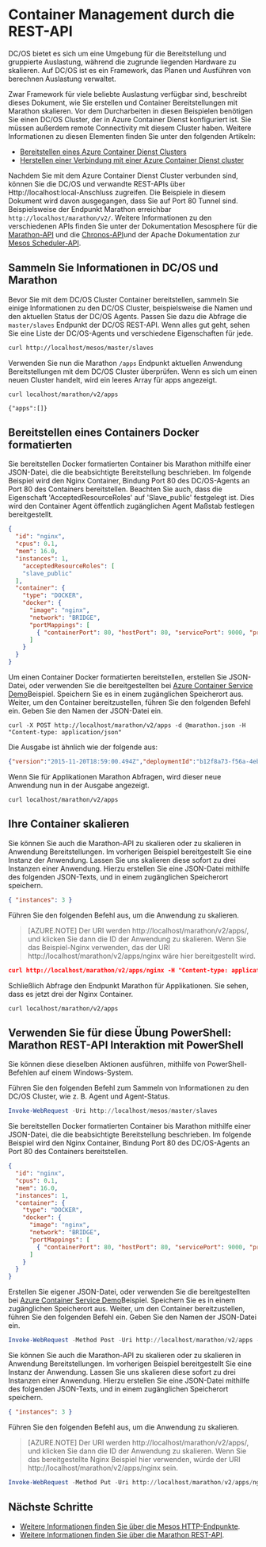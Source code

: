 <properties
   pageTitle="Azure Container Container Servicemanagement über die REST-API | Microsoft Azure"
   description="Über die Marathon REST-API bereitstellen Sie Container zu einem Cluster Azure Container Dienst Mesos."
   services="container-service"
   documentationCenter=""
   authors="neilpeterson"
   manager="timlt"
   editor=""
   tags="acs, azure-container-service"
   keywords="Docker, Container, Micro-Dienste Mesos, Azure"/>

<tags
   ms.service="container-service"
   ms.devlang="na"
   ms.topic="get-started-article"
   ms.tgt_pltfrm="na"
   ms.workload="na"
   ms.date="09/13/2016"
   ms.author="timlt"/>

# <a name="container-management-through-the-rest-api"></a>Container Management durch die REST-API

DC/OS bietet es sich um eine Umgebung für die Bereitstellung und gruppierte Auslastung, während die zugrunde liegenden Hardware zu skalieren. Auf DC/OS ist es ein Framework, das Planen und Ausführen von berechnen Auslastung verwaltet.

Zwar Framework für viele beliebte Auslastung verfügbar sind, beschreibt dieses Dokument, wie Sie erstellen und Container Bereitstellungen mit Marathon skalieren. Vor dem Durcharbeiten in diesen Beispielen benötigen Sie einen DC/OS Cluster, der in Azure Container Dienst konfiguriert ist. Sie müssen außerdem remote Connectivity mit diesem Cluster haben. Weitere Informationen zu diesen Elementen finden Sie unter den folgenden Artikeln:

- [Bereitstellen eines Azure Container Dienst Clusters](container-service-deployment.md)
- [Herstellen einer Verbindung mit einer Azure Container Dienst cluster](container-service-connect.md)

Nachdem Sie mit dem Azure Container Dienst Cluster verbunden sind, können Sie die DC/OS und verwandte REST-APIs über Http://localhost:local-Anschluss zugreifen. Die Beispiele in diesem Dokument wird davon ausgegangen, dass Sie auf Port 80 Tunnel sind. Beispielsweise der Endpunkt Marathon erreichbar `http://localhost/marathon/v2/`. Weitere Informationen zu den verschiedenen APIs finden Sie unter der Dokumentation Mesosphere für die [Marathon-API](https://mesosphere.github.io/marathon/docs/rest-api.html) und die [Chronos-API](https://mesos.github.io/chronos/docs/api.html)und der Apache Dokumentation zur [Mesos Scheduler-API](http://mesos.apache.org/documentation/latest/scheduler-http-api/).

## <a name="gather-information-from-dcos-and-marathon"></a>Sammeln Sie Informationen in DC/OS und Marathon

Bevor Sie mit dem DC/OS Cluster Container bereitstellen, sammeln Sie einige Informationen zu den DC/OS Cluster, beispielsweise die Namen und den aktuellen Status der DC/OS Agents. Passen Sie dazu die Abfrage die `master/slaves` Endpunkt der DC/OS REST-API. Wenn alles gut geht, sehen Sie eine Liste der DC/OS-Agents und verschiedene Eigenschaften für jede.

```bash
curl http://localhost/mesos/master/slaves
```

Verwenden Sie nun die Marathon `/apps` Endpunkt aktuellen Anwendung Bereitstellungen mit dem DC/OS Cluster überprüfen. Wenn es sich um einen neuen Cluster handelt, wird ein leeres Array für apps angezeigt.

```
curl localhost/marathon/v2/apps

{"apps":[]}
```

## <a name="deploy-a-docker-formatted-container"></a>Bereitstellen eines Containers Docker formatierten

Sie bereitstellen Docker formatierten Container bis Marathon mithilfe einer JSON-Datei, die die beabsichtigte Bereitstellung beschrieben. Im folgende Beispiel wird den Nginx Container, Bindung Port 80 des DC/OS-Agents an Port 80 des Containers bereitstellen. Beachten Sie auch, dass die Eigenschaft 'AcceptedResourceRoles' auf 'Slave_public' festgelegt ist. Dies wird den Container Agent öffentlich zugänglichen Agent Maßstab festlegen bereitgestellt.

```json
{
  "id": "nginx",
  "cpus": 0.1,
  "mem": 16.0,
  "instances": 1,
    "acceptedResourceRoles": [
    "slave_public"
  ],
  "container": {
    "type": "DOCKER",
    "docker": {
      "image": "nginx",
      "network": "BRIDGE",
      "portMappings": [
        { "containerPort": 80, "hostPort": 80, "servicePort": 9000, "protocol": "tcp" }
      ]
    }
  }
}
```

Um einen Container Docker formatierten bereitstellen, erstellen Sie JSON-Datei, oder verwenden Sie die bereitgestellten bei [Azure Container Service Demo](https://raw.githubusercontent.com/rgardler/AzureDevTestDeploy/master/marathon/marathon.json)Beispiel. Speichern Sie es in einem zugänglichen Speicherort aus. Weiter, um den Container bereitzustellen, führen Sie den folgenden Befehl ein. Geben Sie den Namen der JSON-Datei ein.

```
curl -X POST http://localhost/marathon/v2/apps -d @marathon.json -H "Content-type: application/json"
```

Die Ausgabe ist ähnlich wie der folgende aus:

```json
{"version":"2015-11-20T18:59:00.494Z","deploymentId":"b12f8a73-f56a-4eb1-9375-4ac026d6cdec"}
```

Wenn Sie für Applikationen Marathon Abfragen, wird dieser neue Anwendung nun in der Ausgabe angezeigt.

```
curl localhost/marathon/v2/apps
```

## <a name="scale-your-containers"></a>Ihre Container skalieren

Sie können Sie auch die Marathon-API zu skalieren oder zu skalieren in Anwendung Bereitstellungen. Im vorherigen Beispiel bereitgestellt Sie eine Instanz der Anwendung. Lassen Sie uns skalieren diese sofort zu drei Instanzen einer Anwendung. Hierzu erstellen Sie eine JSON-Datei mithilfe des folgenden JSON-Texts, und in einem zugänglichen Speicherort speichern.

```json
{ "instances": 3 }
```

Führen Sie den folgenden Befehl aus, um die Anwendung zu skalieren.

>[AZURE.NOTE] Der URI werden http://localhost/marathon/v2/apps/, und klicken Sie dann die ID der Anwendung zu skalieren. Wenn Sie das Beispiel-Nginx verwenden, das der URI http://localhost/marathon/v2/apps/nginx wäre hier bereitgestellt wird.

```json
curl http://localhost/marathon/v2/apps/nginx -H "Content-type: application/json" -X PUT -d @scale.json
```

Schließlich Abfrage den Endpunkt Marathon für Applikationen. Sie sehen, dass es jetzt drei der Nginx Container.

```
curl localhost/marathon/v2/apps
```

## <a name="use-powershell-for-this-exercise-marathon-rest-api-interaction-with-powershell"></a>Verwenden Sie für diese Übung PowerShell: Marathon REST-API Interaktion mit PowerShell

Sie können diese dieselben Aktionen ausführen, mithilfe von PowerShell-Befehlen auf einem Windows-System.

Führen Sie den folgenden Befehl zum Sammeln von Informationen zu den DC/OS Cluster, wie z. B. Agent und Agent-Status.

```powershell
Invoke-WebRequest -Uri http://localhost/mesos/master/slaves
```

Sie bereitstellen Docker formatierten Container bis Marathon mithilfe einer JSON-Datei, die die beabsichtigte Bereitstellung beschrieben. Im folgende Beispiel wird den Nginx Container, Bindung Port 80 des DC/OS-Agents an Port 80 des Containers bereitstellen.

```json
{
  "id": "nginx",
  "cpus": 0.1,
  "mem": 16.0,
  "instances": 1,
  "container": {
    "type": "DOCKER",
    "docker": {
      "image": "nginx",
      "network": "BRIDGE",
      "portMappings": [
        { "containerPort": 80, "hostPort": 80, "servicePort": 9000, "protocol": "tcp" }
      ]
    }
  }
}
```

Erstellen Sie eigener JSON-Datei, oder verwenden Sie die bereitgestellten bei [Azure Container Service Demo](https://raw.githubusercontent.com/rgardler/AzureDevTestDeploy/master/marathon/marathon.json)Beispiel. Speichern Sie es in einem zugänglichen Speicherort aus. Weiter, um den Container bereitzustellen, führen Sie den folgenden Befehl ein. Geben Sie den Namen der JSON-Datei ein.

```powershell
Invoke-WebRequest -Method Post -Uri http://localhost/marathon/v2/apps -ContentType application/json -InFile 'c:\marathon.json'
```

Sie können Sie auch die Marathon-API zu skalieren oder zu skalieren in Anwendung Bereitstellungen. Im vorherigen Beispiel bereitgestellt Sie eine Instanz der Anwendung. Lassen Sie uns skalieren diese sofort zu drei Instanzen einer Anwendung. Hierzu erstellen Sie eine JSON-Datei mithilfe des folgenden JSON-Texts, und in einem zugänglichen Speicherort speichern.

```json
{ "instances": 3 }
```

Führen Sie den folgenden Befehl aus, um die Anwendung zu skalieren.

> [AZURE.NOTE] Der URI werden http://localhost/marathon/v2/apps/, und klicken Sie dann die ID der Anwendung zu skalieren. Wenn Sie das bereitgestellte Nginx Beispiel hier verwenden, würde der URI http://localhost/marathon/v2/apps/nginx sein.

```powershell
Invoke-WebRequest -Method Put -Uri http://localhost/marathon/v2/apps/nginx -ContentType application/json -InFile 'c:\scale.json'
```

## <a name="next-steps"></a>Nächste Schritte

- [Weitere Informationen finden Sie über die Mesos HTTP-Endpunkte]( http://mesos.apache.org/documentation/latest/endpoints/).
- [Weitere Informationen finden Sie über die Marathon REST-API]( https://mesosphere.github.io/marathon/docs/rest-api.html).
